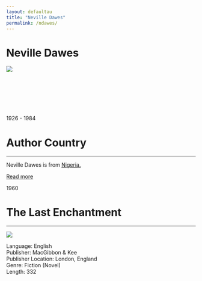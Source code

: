 ```yaml
---
layout: defaultau
title: "Neville Dawes"
permalink: /ndawes/
---
```

<!-- partial:index.partial.html -->
<div class="content">
    <h1>Neville Dawes</h1>
    <div class="quote">
        <div><img src="https://aalbc.com/author-photos/neville-dawes.jpg" class="logo"></div>
    </div>
    <div class="timeline">
        <div style="padding-bottom:100px;"></div>
        <div class="block">
            <div class="date right"><p class="right">1926 - 1984</p></div>
            <div class="dot"></div>
            <div class="left first">
            <div class="author_country">
                <h1>Author Country</h1><hr>
          <div class="aclocation">   <p>Neville Dawes is from <a href="{{ site.baseurl }}/31">Nigeria.</a></p></div>
              <div class="acreadmore">   <a href="https://en.wikipedia.org/wiki/Neville_Dawes" target="_blank">Read more</a></div>
            </div>
            </div>
        </div>
        <div class="block">
            <div class="date left"><p class="left">1960</p></div>
            <div class="dot"></div>
            <div class="right">
                <h1>The Last Enchantment</h1><hr>
                <p><img src="https://m.media-amazon.com/images/I/51QP10597OL._SX326_BO1,204,203,200_.jpg"></p>
                <p>
                Language: English<br>
                Publisher: MacGibbon & Kee<br>
                Publisher Location: London, England<br>
                Genre: Fiction (Novel)<br>
                Length: 332<br>
                </p>
            </div>
        </div>
